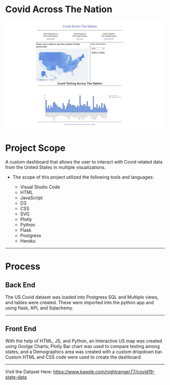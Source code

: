 # Covid Across The Nation #

![Covid photo](https://raw.githubusercontent.com/Cosette3737/Covid/main/static/images/covid%20page.JPG)


# Project Scope

A custom dashboard that allows the user to interact with Covid related data from the United States in multiple visualizations. 

* The scope of this project utilized the following tools and languages:
   
    - Visual Studio Code
    - HTML
    - JavaScript
    - D3 
    - CSS
    - SVG
    - Plotly
    - Python
    - Flask
    - Postgress
    - Heroku

 
---------------------------------------------------------------------------------------------------------------------------------------------------------------------------------
# Process
## Back End
The US Covid dataset was loaded into Postgress SQL and Multiple views, and tables were created.  These were imported into the python app and using flask, API, and Sqlachemy.    

---------------------------------------------------------------------------------------------------------------------------------------------------------------------------------
## Front End
With the help of HTML, JS, and Python, an Interactive US map was created using Goolge Charts; Plotly Bar chart was used to compare testing among states, and a Demographics area was created with a custom dropdown bar. Custom HTML and CSS code were used to create the dashboard.




---------------------------------------------------------------------------------------------------------------------------------------------------------------------------------
Visit the Dataset Here: https://www.kaggle.com/nightranger77/covid19-state-data
